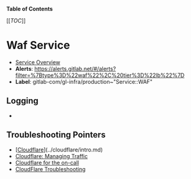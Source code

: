 <!-- MARKER: do not edit this section directly. Edit services/service-catalog.yml then run scripts/generate-docs -->

**Table of Contents**

[[_TOC_]]

# Waf Service

* [Service Overview](https://dashboards.gitlab.net/d/waf-main)
* **Alerts**: <https://alerts.gitlab.net/#/alerts?filter=%7Btype%3D%22waf%22%2C%20tier%3D%22lb%22%7D>
* **Label**: gitlab-com/gl-infra/production~"Service::WAF"

## Logging

* []()

## Troubleshooting Pointers

* [[Cloudflare](https://cloudflare.com)](../cloudflare/intro.md)
* [Cloudflare: Managing Traffic](../cloudflare/managing-traffic.md)
* [Cloudflare for the on-call](../cloudflare/oncall.md)
* [CloudFlare Troubleshooting](../cloudflare/troubleshooting.md)
<!-- END_MARKER -->

<!-- ## Summary -->

<!-- ## Architecture -->

<!-- ## Performance -->

<!-- ## Scalability -->

<!-- ## Availability -->

<!-- ## Durability -->

<!-- ## Security/Compliance -->

<!-- ## Monitoring/Alerting -->

<!-- ## Links to further Documentation -->
